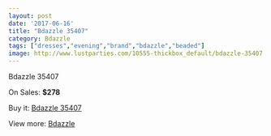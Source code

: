 ```yaml
---
layout: post
date: '2017-06-16'
title: "Bdazzle 35407"
category: Bdazzle
tags: ["dresses","evening","brand","bdazzle","beaded"]
image: http://www.lustparties.com/10555-thickbox_default/bdazzle-35407.jpg
---
```

Bdazzle 35407

On Sales: **$278**
<a href="https://www.lustparties.com/en/bdazzle/3574-bdazzle-35407.html"><amp-img layout="responsive" width="600" height="600" src="//www.lustparties.com/10555-thickbox_default/bdazzle-35407.jpg" alt="Bdazzle 35407 0" /></a>
<a href="https://www.lustparties.com/en/bdazzle/3574-bdazzle-35407.html"><amp-img layout="responsive" width="600" height="600" src="//www.lustparties.com/10556-thickbox_default/bdazzle-35407.jpg" alt="Bdazzle 35407 1" /></a>

Buy it: [Bdazzle 35407](https://www.lustparties.com/en/bdazzle/3574-bdazzle-35407.html "Bdazzle 35407")

View more: [Bdazzle](https://www.lustparties.com/en/14-bdazzle "Bdazzle")